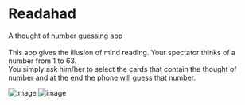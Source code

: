 # Readahad
A thought of number guessing app</br></br>
This app gives the illusion of mind reading. Your spectator thinks of a number from 1 to 63.</br>
You simply ask him/her to select the cards that contain the thought of number and at the end the phone will guess that number.</br>

![image](https://user-images.githubusercontent.com/24807183/96432058-a86fcb00-1204-11eb-8484-d4dd1377f570.png)   ![image](https://user-images.githubusercontent.com/24807183/96431320-a0fbf200-1203-11eb-8355-5c500df8295b.png)  



